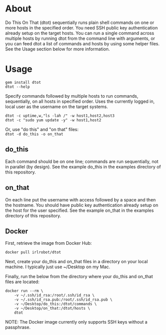 # About 
Do This On That (dtot) sequentially runs plain shell commands on one or more hosts in the specified order. You need SSH public key authentication already setup on the target hosts. You can run a single command across multiple hosts by running dtot from the command line with arguments, or you can feed dtot a list of commands and hosts by using some helper files.  See the Usage section below for more information.

# Usage
```gem install dtot```
<br>
```dtot --help```

Specify commands followed by multiple hosts to run commands, sequentially, on all hosts in specified order.  Uses the currently logged in, local user as the username on the target systems.

```dtot -c uptime,w,"ls -lah /" -w host1,host2,host3```<br>
```dtot -c "sudo yum update -y" -w host1,host2```

Or, use "do this" and "on that" files:<br>
```dtot -d do_this -o on_that```

## do_this
Each command should be on one line; commands are run sequentially, not in parallel (by design).  See the example do_this in the examples directory of this repository.

## on_that
On each line put the username with access followed by a space and then the hostname.  You should have public key authentication already setup on the host for the user specified.  See the example on_that in the examples directory of this repository.

## Docker
First, retrieve the image from Docker Hub:
```
docker pull irlrobot/dtot
```

Next, create your do_this and on_that files in a directory on your local machine. I typically just use ~/Desktop on my Mac. 

Finally, run the below from the directory where your do_this and on_that files are located:
```
docker run --rm \
    -v ~/.ssh/id_rsa:/root/.ssh/id_rsa \
    -v ~/.ssh/id_rsa.pub:/root/.ssh/id_rsa.pub \
    -v ~/Desktop/do_this:/dtot/commands \
    -v ~/Desktop/on_that:/dtot/hosts \
    dtot
```

NOTE: The Docker image currently only supports SSH keys without a passphrase.